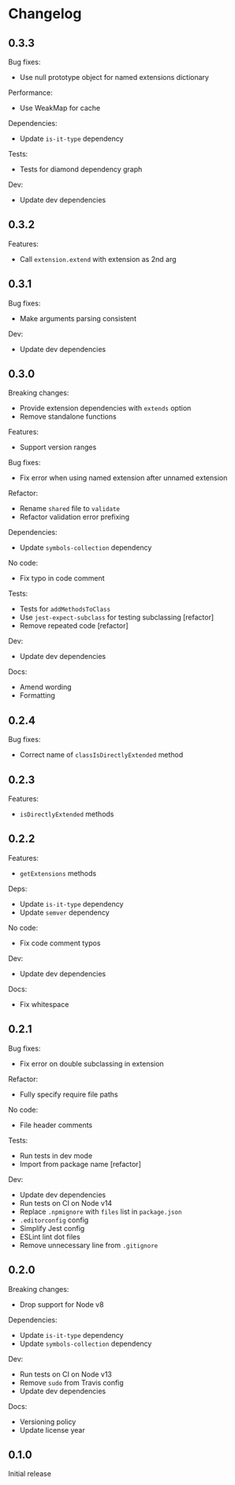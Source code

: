# Changelog

## 0.3.3

Bug fixes:

* Use null prototype object for named extensions dictionary

Performance:

* Use WeakMap for cache

Dependencies:

* Update `is-it-type` dependency

Tests:

* Tests for diamond dependency graph

Dev:

* Update dev dependencies

## 0.3.2

Features:

* Call `extension.extend` with extension as 2nd arg

## 0.3.1

Bug fixes:

* Make arguments parsing consistent

Dev:

* Update dev dependencies

## 0.3.0

Breaking changes:

* Provide extension dependencies with `extends` option
* Remove standalone functions

Features:

* Support version ranges

Bug fixes:

* Fix error when using named extension after unnamed extension

Refactor:

* Rename `shared` file to `validate`
* Refactor validation error prefixing

Dependencies:

* Update `symbols-collection` dependency

No code:

* Fix typo in code comment

Tests:

* Tests for `addMethodsToClass`
* Use `jest-expect-subclass` for testing subclassing [refactor]
* Remove repeated code [refactor]

Dev:

* Update dev dependencies

Docs:

* Amend wording
* Formatting

## 0.2.4

Bug fixes:

* Correct name of `classIsDirectlyExtended` method

## 0.2.3

Features:

* `isDirectlyExtended` methods

## 0.2.2

Features:

* `getExtensions` methods

Deps:

* Update `is-it-type` dependency
* Update `semver` dependency

No code:

* Fix code comment typos

Dev:

* Update dev dependencies

Docs:

* Fix whitespace

## 0.2.1

Bug fixes:

* Fix error on double subclassing in extension

Refactor:

* Fully specify require file paths

No code:

* File header comments

Tests:

* Run tests in dev mode
* Import from package name [refactor]

Dev:

* Update dev dependencies
* Run tests on CI on Node v14
* Replace `.npmignore` with `files` list in `package.json`
* `.editorconfig` config
* Simplify Jest config
* ESLint lint dot files
* Remove unnecessary line from `.gitignore`

## 0.2.0

Breaking changes:

* Drop support for Node v8

Dependencies:

* Update `is-it-type` dependency
* Update `symbols-collection` dependency

Dev:

* Run tests on CI on Node v13
* Remove `sudo` from Travis config
* Update dev dependencies

Docs:

* Versioning policy
* Update license year

## 0.1.0

Initial release
